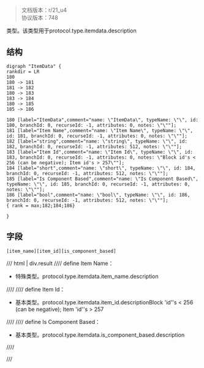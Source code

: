 # <!-- md:samp ItemData -->

> 文档版本：r/21_u4<br/>协议版本：748

<!-- md:samp ItemData -->类型。该类型用于protocol.type.itemdata.description

## 结构

```viz
digraph "ItemData" {
rankdir = LR
180
180 -> 181
181 -> 182
180 -> 183
183 -> 184
180 -> 185
185 -> 186

180 [label="ItemData",comment="name: \"ItemData\", typeName: \"\", id: 180, branchId: 0, recurseId: -1, attributes: 0, notes: \"\""];
181 [label="Item Name",comment="name: \"Item Name\", typeName: \"\", id: 181, branchId: 0, recurseId: -1, attributes: 0, notes: \"\""];
182 [label="string",comment="name: \"string\", typeName: \"\", id: 182, branchId: 0, recurseId: -1, attributes: 512, notes: \"\""];
183 [label="Item Id",comment="name: \"Item Id\", typeName: \"\", id: 183, branchId: 0, recurseId: -1, attributes: 0, notes: \"Block id's < 256 (can be negative); Item id's > 257\""];
184 [label="short",comment="name: \"short\", typeName: \"\", id: 184, branchId: 0, recurseId: -1, attributes: 512, notes: \"\""];
185 [label="Is Component Based",comment="name: \"Is Component Based\", typeName: \"\", id: 185, branchId: 0, recurseId: -1, attributes: 0, notes: \"\""];
186 [label="bool",comment="name: \"bool\", typeName: \"\", id: 186, branchId: 0, recurseId: -1, attributes: 512, notes: \"\""];
{ rank = max;182;184;186}

}

```

## 字段

```title='ItemData'
[item_name][item_id][is_component_based]
```

/// html | div.result
//// define
Item Name：[<!-- md:samp string -->](../types/string.md)

- 特殊类型。protocol.type.itemdata.item_name.description


////
//// define
Item Id：<!-- md:samp short -->

- 基本类型。protocol.type.itemdata.item_id.descriptionBlock 'id''s < 256 (can be negative); Item 'id''s > 257


////
//// define
Is Component Based：<!-- md:samp bool -->

- 基本类型。protocol.type.itemdata.is_component_based.description


////

///

